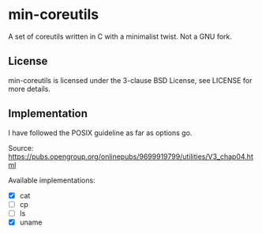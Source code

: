 # min-coreutils
A set of coreutils written in C with a minimalist twist. Not a GNU fork.

## License
min-coreutils is licensed under the 3-clause BSD License, see LICENSE for more details.

## Implementation
I have followed the POSIX guideline as far as options go.

Source: https://pubs.opengroup.org/onlinepubs/9699919799/utilities/V3_chap04.html

Available implementations:
- [x] cat
- [ ] cp 
- [ ] ls
- [x] uname
